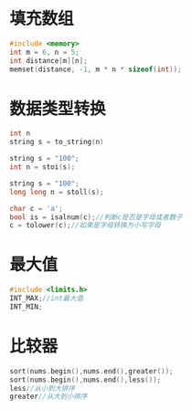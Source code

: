 
# 填充数组
```c++
#include <memory>
int m = 6, n = 5;
int distance[m][n];
memset(distance, -1, m * n * sizeof(int));
```



# 数据类型转换

```c++
int n
string s = to_string(n)

string s = "100";
int n = stoi(s);

string s = "100";
long long n = stoll(s);

char c = 'a';
bool is = isalnum(c);//判断c是否是字母或者数子
c = tolower(c);//如果是字母转换为小写字母
```

# 最大值
```c++
#include <limits.h>
INT_MAX;//int最大值
INT_MIN;
```


# 比较器
```c++
sort(nums.begin(),nums.end(),greater());
sort(nums.begin(),nums.end(),less());
less//从小到大排序
greater//从大到小排序
```